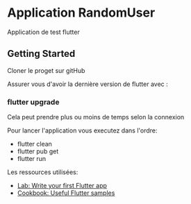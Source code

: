 # Application RandomUser

Application de test flutter 

## Getting Started
Cloner le proget sur gitHub


Assurer vous d'avoir la dernière version de flutter avec :
 ### flutter upgrade
 Cela peut prendre plus ou moins de temps selon la connexion


Pour lancer l'application vous executez dans  l'ordre:
- flutter clean 
- flutter pub get
- flutter run


Les ressources utilisées:

- [Lab: Write your first Flutter app](https://docs.flutter.dev/get-started/codelab)
- [Cookbook: Useful Flutter samples](https://docs.flutter.dev/cookbook)

